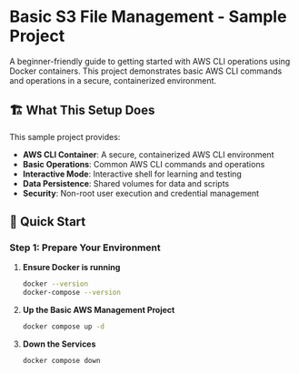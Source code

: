 # Basic S3 File Management - Sample Project

A beginner-friendly guide to getting started with AWS CLI operations using Docker containers. This project demonstrates basic AWS CLI commands and operations in a secure, containerized environment.


## 🏗️ What This Setup Does

This sample project provides:

- **AWS CLI Container**: A secure, containerized AWS CLI environment
- **Basic Operations**: Common AWS CLI commands and operations
- **Interactive Mode**: Interactive shell for learning and testing
- **Data Persistence**: Shared volumes for data and scripts
- **Security**: Non-root user execution and credential management


## 🚀 Quick Start

### Step 1: Prepare Your Environment

1. **Ensure Docker is running**
   ```bash
   docker --version
   docker-compose --version
   ```

2. **Up the Basic AWS  Management Project**
   ```bash
   docker compose up -d
   ```

3. **Down the Services**
   ```bash
   docker compose down
   ```
